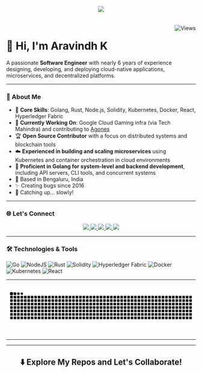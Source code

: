 <p align="center">
  <a href="https://github.com/aravindhkm">
    <img src="https://readme-typing-svg.herokuapp.com/?lines=Go%20%7C%20K8S%20%7C%20Node%20%7C%20Rust%7C%20BlockChain;5.8%2B%20Years%20Experience%20in%20Software%20Development;Cloud%20%7C%20Web%20%7C%20dApps%20%7C%20Smart%20Contracts;Open%20Source%20Contributor%20%7C%20Always%20Learning&center=true&width=800&height=80&font=Fira%20Code&size=25&color=a08887">
  </a>
</p>

<br />

<img align="right" src="https://komarev.com/ghpvc/?username=aravindhkm&label=Profile+Views&color=blue&style=plastic" alt="Views" />

# 👋 Hi, I'm Aravindh K

A passionate **Software Engineer** with nearly 6 years of experience designing, developing, and deploying cloud-native applications, microservices, and decentralized platforms.

<hr/>

### 🧠 About Me
- 🔧 **Core Skills**: Golang, Rust, Node.js, Solidity, Kubernetes, Docker, React, Hyperledger Fabric  
- 🚀 **Currently Working On**: Google Cloud Gaming infra (via Tech Mahindra) and contributing to [Agones](https://github.com/googleforgames/agones)  
- 🏆 **Open Source Contributor** with a focus on distributed systems and blockchain tools  
- ☁️ **Experienced in building and scaling microservices** using Kubernetes and container orchestration in cloud environments  
- 🔁 **Proficient in Golang for system-level and backend development**, including API servers, CLI tools, and concurrent systems  
- 📍 Based in Bengaluru, India
- ✨ Creating bugs since 2016
- 🎲 Catching up… slowly!

---

### 🌐 Let's Connect
<p align="center">
  <a href="https://www.linkedin.com/in/0xaravindh/" target="_blank">
    <img src="https://img.shields.io/badge/LinkedIn-%230077B5.svg?style=for-the-badge&logo=linkedin&logoColor=white" />
  </a>
  <a href="https://twitter.com/0xaravindh" target="_blank">
    <img src="https://img.shields.io/badge/Twitter-%231DA1F2.svg?style=for-the-badge&logo=twitter&logoColor=white" />
  </a>
  <a href="mailto:aravindhkathiresan@gmail.com" target="_blank">
    <img src="https://img.shields.io/badge/Gmail-%23D14836.svg?style=for-the-badge&logo=gmail&logoColor=white" />
  </a>
  <a href="https://t.me/AravindhKm" target="_blank">
    <img src="https://img.shields.io/badge/Telegram-2CA5E0?style=for-the-badge&logo=telegram&logoColor=white" />
  </a>
  <a href="https://discord.gg/KZTGUuzp" target="_blank">
    <img src="https://img.shields.io/badge/Discord-%237289DA.svg?style=for-the-badge&logo=discord&logoColor=white" />
  </a>
</p>

---

### 🛠️ Technologies & Tools

![Go](https://img.shields.io/badge/go-%2300ADD8.svg?style=for-the-badge&logo=go&logoColor=white)
![NodeJS](https://img.shields.io/badge/node.js-6DA55F?style=for-the-badge&logo=node.js&logoColor=white)
![Rust](https://img.shields.io/badge/rust-%23000000.svg?style=for-the-badge&logo=rust&logoColor=white)
![Solidity](https://img.shields.io/badge/Solidity-%23363636.svg?style=for-the-badge&logo=solidity&logoColor=white)
![Hyperledger Fabric](https://img.shields.io/badge/hyperledger-2F3134?style=for-the-badge&logo=hyperledger&logoColor=white)
![Docker](https://img.shields.io/badge/docker-%230db7ed.svg?style=for-the-badge&logo=docker&logoColor=white)
![Kubernetes](https://img.shields.io/badge/kubernetes-%23326ce5.svg?style=for-the-badge&logo=kubernetes&logoColor=white)
![React](https://img.shields.io/badge/react-%2320232a.svg?style=for-the-badge&logo=react&logoColor=%2361DAFB)

---

###

<img src="https://github.com/ivanlemeshev/ivanlemeshev/blob/output/github-contribution-grid-snake-dark.svg" alt="Snake animation" />

###

---

<!--
### 📈 GitHub Stats

<p align="center">
  <img src="https://github-readme-stats.vercel.app/api?username=aravindhkm&show_icons=true&theme=radical" height="160" />
  <img src="https://github-readme-stats.vercel.app/api/top-langs/?username=aravindhkm&layout=compact&theme=radical" height="160" />
</p>

---
-->

---

<h2 align="center">⬇️ Explore My Repos and Let's Collaborate!</h2>
